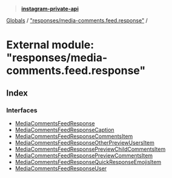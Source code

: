 > **[instagram-private-api](../README.md)**

[Globals](../README.md) / ["responses/media-comments.feed.response"](_responses_media_comments_feed_response_.md) /

# External module: "responses/media-comments.feed.response"

## Index

### Interfaces

* [MediaCommentsFeedResponse](../interfaces/_responses_media_comments_feed_response_.mediacommentsfeedresponse.md)
* [MediaCommentsFeedResponseCaption](../interfaces/_responses_media_comments_feed_response_.mediacommentsfeedresponsecaption.md)
* [MediaCommentsFeedResponseCommentsItem](../interfaces/_responses_media_comments_feed_response_.mediacommentsfeedresponsecommentsitem.md)
* [MediaCommentsFeedResponseOtherPreviewUsersItem](../interfaces/_responses_media_comments_feed_response_.mediacommentsfeedresponseotherpreviewusersitem.md)
* [MediaCommentsFeedResponsePreviewChildCommentsItem](../interfaces/_responses_media_comments_feed_response_.mediacommentsfeedresponsepreviewchildcommentsitem.md)
* [MediaCommentsFeedResponsePreviewCommentsItem](../interfaces/_responses_media_comments_feed_response_.mediacommentsfeedresponsepreviewcommentsitem.md)
* [MediaCommentsFeedResponseQuickResponseEmojisItem](../interfaces/_responses_media_comments_feed_response_.mediacommentsfeedresponsequickresponseemojisitem.md)
* [MediaCommentsFeedResponseUser](../interfaces/_responses_media_comments_feed_response_.mediacommentsfeedresponseuser.md)